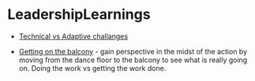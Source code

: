 # LeadershipLearnings

* [Technical vs Adaptive challanges](https://www.schoology.com/blog/understanding-technical-vs-adaptive-challenges-examples)

* [Getting on the balcony](http://www.experience4equity.com/developing-leaders-get-on-the-balcony/?doing_wp_cron=1609255244.8989999294281005859375) -  gain perspective in the midst of the action by moving from the dance floor to the balcony to see what is really going on. Doing the work vs getting the work done.

